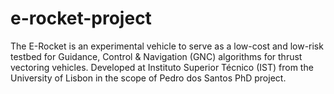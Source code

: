 # e-rocket-project
The E-Rocket is an experimental vehicle to serve as a low-cost and low-risk testbed for Guidance, Control &amp; Navigation (GNC) algorithms for thrust vectoring vehicles. Developed at Instituto Superior Técnico (IST) from the University of Lisbon in the scope of Pedro dos Santos PhD project.
